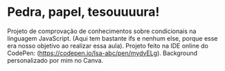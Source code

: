 # Pedra, papel, tesouuuura!

Projeto de comprovação de conhecimentos sobre condicionais na linguagem JavaScript. (Aqui tem bastante ifs e nenhum else, porque esse era nosso objetivo ao realizar essa aula).
Projeto feito na IDE online do CodePen: (https://codepen.io/Isa-abc/pen/mydvELg).
Background personalizado por mim no Canva.

